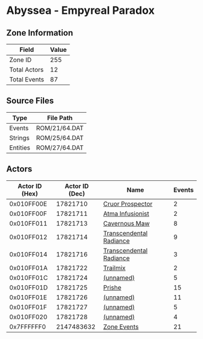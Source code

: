 # Abyssea - Empyreal Paradox

## Zone Information

| Field        |   Value |
|--------------|---------|
| Zone ID      |     255 |
| Total Actors |      12 |
| Total Events |      87 |

## Source Files

| Type     | File Path     |
|----------|---------------|
| Events   | ROM/21/64.DAT |
| Strings  | ROM/25/64.DAT |
| Entities | ROM/27/64.DAT |

## Actors

| Actor ID (Hex)   |   Actor ID (Dec) | Name                                                                     |   Events |
|------------------|------------------|--------------------------------------------------------------------------|----------|
| 0x010FF00E       |         17821710 | [Cruor Prospector](./17821710%20-%20Cruor%20Prospector.md)               |        2 |
| 0x010FF00F       |         17821711 | [Atma Infusionist](./17821711%20-%20Atma%20Infusionist.md)               |        2 |
| 0x010FF011       |         17821713 | [Cavernous Maw](./17821713%20-%20Cavernous%20Maw.md)                     |        8 |
| 0x010FF012       |         17821714 | [Transcendental Radiance](./17821714%20-%20Transcendental%20Radiance.md) |        9 |
| 0x010FF014       |         17821716 | [Transcendental Radiance](./17821716%20-%20Transcendental%20Radiance.md) |        3 |
| 0x010FF01A       |         17821722 | [Trailmix](./17821722%20-%20Trailmix.md)                                 |        2 |
| 0x010FF01C       |         17821724 | [(unnamed)](./17821724.md)                                               |        5 |
| 0x010FF01D       |         17821725 | [Prishe](./17821725%20-%20Prishe.md)                                     |       15 |
| 0x010FF01E       |         17821726 | [(unnamed)](./17821726.md)                                               |       11 |
| 0x010FF01F       |         17821727 | [(unnamed)](./17821727.md)                                               |        5 |
| 0x010FF020       |         17821728 | [(unnamed)](./17821728.md)                                               |        4 |
| 0x7FFFFFF0       |       2147483632 | [Zone Events](./Zone%20Events.md)                                        |       21 |